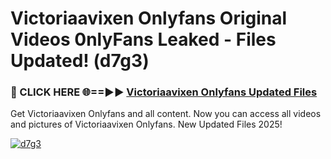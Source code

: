# Victoriaavixen Onlyfans Original Videos 0nlyFans Leaked - Files Updated! (d7g3)

<h3>🔴 CLICK HERE 🌐==►► <a href="https://tinyurl.com/ehrbuxhb" rel="nofollow">Victoriaavixen Onlyfans Updated Files</a></h3>

Get Victoriaavixen Onlyfans and all content. Now you can access all videos and pictures of Victoriaavixen Onlyfans. New Updated Files 2025!

[![d7g3](https://i.imgur.com/lVYEuWS.gif)](https://tinyurl.com/ehrbuxhb)
